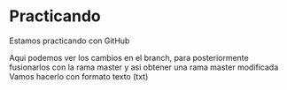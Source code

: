 # Practicando
Estamos practicando con GitHub

Aqui podemos ver los cambios en el branch, para posteriormente fusionarlos con la rama master y asi obtener
una rama master modificada
Vamos hacerlo con formato texto (txt)
